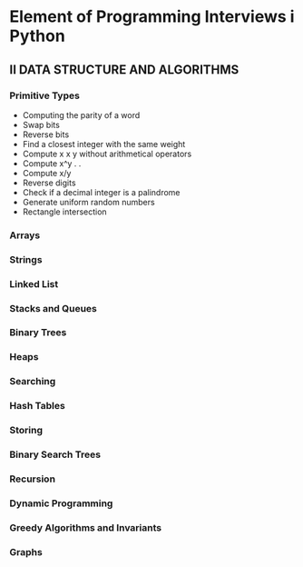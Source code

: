 # Element of Programming Interviews i Python

## II DATA STRUCTURE AND ALGORITHMS

### Primitive Types

- Computing the parity of a word
- Swap bits
- Reverse bits
- Find a closest integer with the same weight
- Compute x x y without arithmetical operators
- Compute x^y . .
- Compute x/y
- Reverse digits 
- Check if a decimal integer is a palindrome 
- Generate uniform random numbers
- Rectangle intersection

### Arrays

### Strings

### Linked List

### Stacks and Queues

### Binary Trees

### Heaps

### Searching

### Hash Tables

### Storing

### Binary Search Trees

### Recursion

### Dynamic Programming

### Greedy Algorithms and Invariants

### Graphs
